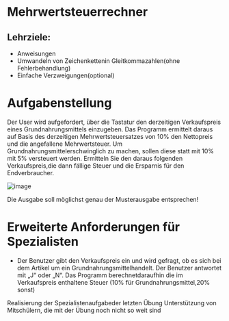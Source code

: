 # Mehrwertsteuerrechner

## Lehrziele:
  - Anweisungen
  - Umwandeln von Zeichenkettenin Gleitkommazahlen(ohne Fehlerbehandlung)
  - Einfache Verzweigungen(optional)

# Aufgabenstellung
Der User wird aufgefordert, über die Tastatur den derzeitigen Verkaufspreis eines Grundnahrungsmittels einzugeben. Das Programm ermittelt daraus auf Basis des derzeitigen Mehrwertsteuersatzes von 10% den Nettopreis und die angefallene Mehrwertsteuer.
Um Grundnahrungsmittelerschwinglich zu machen, sollen diese statt mit 10% mit 5% versteuert werden. Ermitteln Sie den daraus folgenden Verkaufspreis,die dann fällige Steuer und die Ersparnis für den
Endverbraucher.

![image](https://github.com/Andias98/Uebung-05---Mehrwertsteuerrechner/assets/145590196/ecc67950-6cae-4166-9042-b604c1ffbe8c)


Die Ausgabe soll möglichst genau der Musterausgabe entsprechen!

# Erweiterte Anforderungen für Spezialisten
- Der Benutzer gibt den Verkaufspreis ein und wird gefragt, ob es sich bei   dem Artikel um ein Grundnahrungsmittelhandelt. Der Benutzer antwortet mit   „J“ oder „N“. Das Programm berechnetdaraufhin die im Verkaufspreis    enthaltene Steuer (10% für Grundnahrungsmittel,20% sonst)

Realisierung der Spezialistenaufgabeder letzten Übung
Unterstützung von Mitschülern, die mit der Übung noch nicht so weit sind
